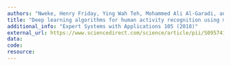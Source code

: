 ```yaml
---
authors: "Nweke, Henry Friday, Ying Wah Teh, Mohammed Ali Al-Garadi, and Uzoma Rita Alo"
title: "Deep learning algorithms for human activity recognition using mobile and wearable sensor networks: State of the art and research challenges"
additional_info: "Expert Systems with Applications 105 (2018)"
external_url: https://www.sciencedirect.com/science/article/pii/S0957417418302136
data:
code:
resource:
---
```

